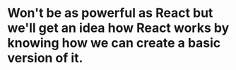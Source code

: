 # Won't be as powerful as React but we'll get an idea how React works by knowing how we can create a basic version of it.


